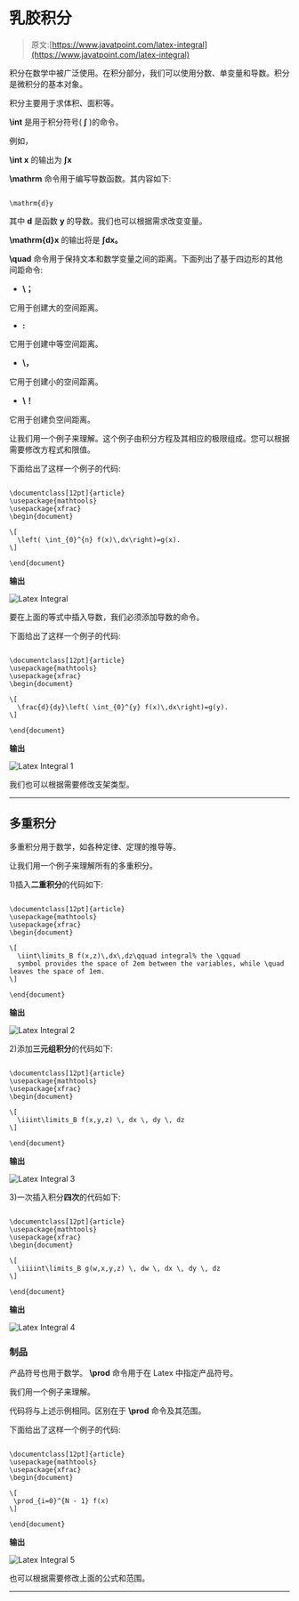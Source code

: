 # 乳胶积分

> 原文:[https://www.javatpoint.com/latex-integral](https://www.javatpoint.com/latex-integral)

积分在数学中被广泛使用。在积分部分，我们可以使用分数、单变量和导数。积分是微积分的基本对象。

积分主要用于求体积、面积等。

**\int** 是用于积分符号( **∫** )的命令。

例如，

**\int x** 的输出为 **∫x**

**\mathrm** 命令用于编写导数函数。其内容如下:

```

\mathrm{d}y

```

其中 **d** 是函数 **y** 的导数。我们也可以根据需求改变变量。

**\mathrm{d}x** 的输出将是 **∫dx。**

**\quad** 命令用于保持文本和数学变量之间的距离。下面列出了基于四边形的其他间距命令:

*   **\；**

它用于创建大的空间距离。

*   **\:**

它用于创建中等空间距离。

*   **\，**

它用于创建小的空间距离。

*   **\！**

它用于创建负空间距离。

让我们用一个例子来理解。这个例子由积分方程及其相应的极限组成。您可以根据需要修改方程式和限值。

下面给出了这样一个例子的代码:

```

\documentclass[12pt]{article} 
\usepackage{mathtools}
\usepackage{xfrac}
\begin{document}

\[
  \left( \int_{0}^{n} f(x)\,dx\right)=g(x).
\]

\end{document}

```

**输出**

![Latex Integral](../Images/ba879e8674384caa07433dd6cb2b8463.png)

要在上面的等式中插入导数，我们必须添加导数的命令。

下面给出了这样一个例子的代码:

```

\documentclass[12pt]{article} 
\usepackage{mathtools}
\usepackage{xfrac}
\begin{document}

\[
  \frac{d}{dy}\left( \int_{0}^{y} f(x)\,dx\right)=g(y).
\]

\end{document}

```

**输出**

![Latex Integral 1](../Images/8dbb06ea9593c2668fd2b2a82f13d93b.png)

我们也可以根据需要修改支架类型。

* * *

## 多重积分

多重积分用于数学，如各种定律、定理的推导等。

让我们用一个例子来理解所有的多重积分。

1)插入**二重积分**的代码如下:

```

\documentclass[12pt]{article} 
\usepackage{mathtools}
\usepackage{xfrac}
\begin{document}

\[
  \iint\limits_B f(x,z)\,dx\,dz\qquad integral% the \qquad 
  symbol provides the space of 2em between the variables, while \quad leaves the space of 1em.
\]

\end{document}

```

**输出**

![Latex Integral 2](../Images/f8439512831e8e642f25e8e4ee5e9e65.png)

2)添加**三元组积分**的代码如下:

```

\documentclass[12pt]{article} 
\usepackage{mathtools}
\usepackage{xfrac}
\begin{document}

\[
  \iiint\limits_B f(x,y,z) \, dx \, dy \, dz
\]

\end{document}

```

**输出**

![Latex Integral 3](../Images/07c9d3d8d6487632e7494ed0b31f1469.png)

3)一次插入积分**四次**的代码如下:

```

\documentclass[12pt]{article} 
\usepackage{mathtools}
\usepackage{xfrac}
\begin{document}

\[
  \iiiint\limits_B g(w,x,y,z) \, dw \, dx \, dy \, dz
\]

\end{document}

```

**输出**

![Latex Integral 4](../Images/8fc752b49689b4683416aa445c0d228e.png)

### 制品

产品符号也用于数学。 **\prod** 命令用于在 Latex 中指定产品符号。

我们用一个例子来理解。

代码将与上述示例相同。区别在于 **\prod** 命令及其范围。

下面给出了这样一个例子的代码:

```

\documentclass[12pt]{article} 
\usepackage{mathtools}
\usepackage{xfrac}
\begin{document}

\[
 \prod_{i=0}^{N - 1} f(x)
\]

\end{document}

```

**输出**

![Latex Integral 5](../Images/6cb878703482a680b000210de505eeb4.png)

也可以根据需要修改上面的公式和范围。

* * *